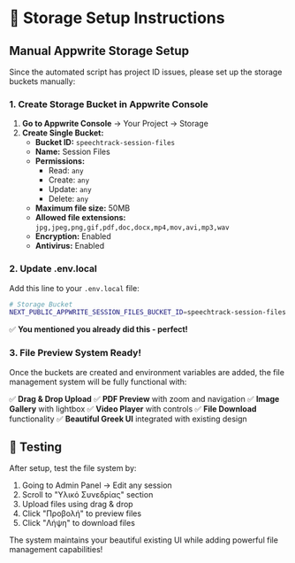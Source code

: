 # 📁 Storage Setup Instructions

## Manual Appwrite Storage Setup

Since the automated script has project ID issues, please set up the storage buckets manually:

### 1. Create Storage Bucket in Appwrite Console

1. **Go to Appwrite Console** → Your Project → Storage
2. **Create Single Bucket:**
   - **Bucket ID:** `speechtrack-session-files`
   - **Name:** Session Files
   - **Permissions:** 
     - Read: `any`
     - Create: `any`  
     - Update: `any`
     - Delete: `any`
   - **Maximum file size:** 50MB
   - **Allowed file extensions:** `jpg,jpeg,png,gif,pdf,doc,docx,mp4,mov,avi,mp3,wav`
   - **Encryption:** Enabled
   - **Antivirus:** Enabled

### 2. Update .env.local

Add this line to your `.env.local` file:

```bash
# Storage Bucket
NEXT_PUBLIC_APPWRITE_SESSION_FILES_BUCKET_ID=speechtrack-session-files
```

✅ **You mentioned you already did this - perfect!**

### 3. File Preview System Ready!

Once the buckets are created and environment variables are added, the file management system will be fully functional with:

✅ **Drag & Drop Upload**
✅ **PDF Preview** with zoom and navigation
✅ **Image Gallery** with lightbox
✅ **Video Player** with controls
✅ **File Download** functionality
✅ **Beautiful Greek UI** integrated with existing design

## 🧪 Testing

After setup, test the file system by:
1. Going to Admin Panel → Edit any session
2. Scroll to "Υλικό Συνεδρίας" section
3. Upload files using drag & drop
4. Click "Προβολή" to preview files
5. Click "Λήψη" to download files

The system maintains your beautiful existing UI while adding powerful file management capabilities!

